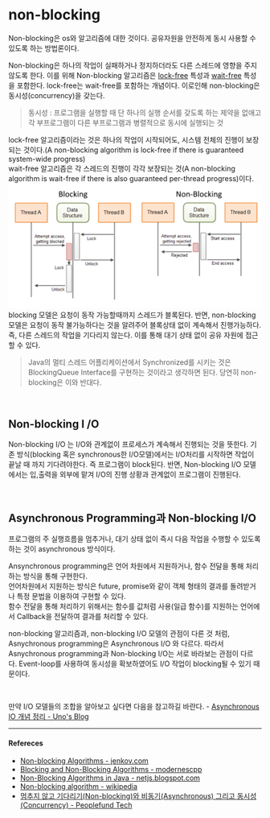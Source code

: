 # non-blocking

Non-blocking은 os와 알고리즘에 대한 것이다. 공유자원을 안전하게 동시 사용할 수 있도록 하는 방법론이다.

Non-blocking은 하나의 작업이 실패하거나 정지하더라도 다른 스레드에 영향을 주지 않도록 한다. 이를 위해 Non-blocking 알고리즘은 [lock-free](https://en.wikipedia.org/wiki/Non-blocking_algorithm#Lock-freedom) 특성과 [wait-free](https://en.wikipedia.org/wiki/Non-blocking_algorithm#Wait-freedom) 특성을 포함한다. lock-free는 wait-free를 포함하는 개념이다. 이로인해 non-blocking은 동시성(concurrency)을 갖는다.

> 동시성 : 프로그램을 실행할 때 단 하나의 실행 순서를 갖도록 하는 제약을 없애고 각 부프로그램이 다른 부프로그램과 병렬적으로 동시에 실행되는 것

lock-free 알고리즘이라는 것은 하나의 작업이 시작되어도, 시스템 전체의 진행이 보장되는 것이다.(A non-blocking algorithm is lock-free if there is guaranteed system-wide progress)<br/>
wait-free 알고리즘은 각 스레드의 진행이 각각 보장되는 것(A non-blocking algorithm is wait-free if there is also guaranteed per-thread progress)이다. <br/>
![non-blocking i/o](/assets/images/non-blocking.png)
blocking 모델은 요청이 동작 가능할때까지 스레드가 블록된다. 반면, non-blocking 모델은 요청이 동작 불가능하다는 것을 알려주어 블록상태 없이 계속해서 진행가능하다. 즉, 다른 스레드의 작업을 기다리지 않는다. 이를 통해 대기 상태 없이 공유 자원에 접근할 수 있다.

> Java의 멀티 스레드 어플리케이션에서 Synchronized를 시키는 것은 BlockingQueue Interface를 구현하는 것이라고 생각하면 된다. 당연히 non-blocking은 이와 반대다.

<br/>

## Non-blocking I /O

Non-blocking I/O 는 I/O와 관계없이 프로세스가 계속해서 진행되는 것을 뜻한다. 기존 방식(blocking 혹은 synchronous한 I/O모델)에서는 I/O처리를 시작하면 작업이 끝날 때 까지 기다려야한다. 즉 프로그램이 block된다. 반면, Non-blocking I/O 모델에서는 입,출력을 외부에 맡겨 I/O의 진행 상황과 관계없이 프로그램이 진행된다.

<br/>

## Asynchronous Programming과 Non-blocking I/O

프로그램의 주 실행흐름을 멈추거나, 대기 상태 없이 즉시 다음 작업을 수행할 수 있도록 하는 것이 asynchronous 방식이다.

Ansynchronous programming은 언어 차원에서 지원하거나, 함수 전달을 통해 처리하는 방식을 통해 구현한다.<br/>언어차원에서 지원하는 방식은 future, promise와 같이 객체 형태의 결과를 돌려받거나 특정 문법을 이용하여 구현할 수 있다.<br/>함수 전달을 통해 처리하기 위해서는 함수를 값처럼 사용(일급 함수)를 지원하는 언어에서 Callback을 전달하여 결과를 처리할 수 있다. 

non-blocking 알고리즘과, non-blocking I/O 모델의 관점이 다른 것 처럼, Asnychronous programming은 Asynchronous I/O 와 다르다. 따라서 Asnychronous programming과 Non-blocking I/O는 서로 바라보는 관점이 다르다. Event-loop를 사용하여 동시성을 확보하였어도 I/O 작업이 blocking될 수 있기 때문이다.

<br/>

만약 I/O 모델들의 조합을 알아보고 싶다면 다음을 참고하길 바란다. - [Asynchronous IO 개념 정리 - Uno's Blog](https://djkeh.github.io/articles/Boost-application-performance-using-asynchronous-IO-kor/)

---

#### Refereces

- [Non-blocking Algorithms - jenkov.com](http://tutorials.jenkov.com/java-concurrency/non-blocking-algorithms.html)
- [Blocking and Non-Blocking Algorithms - modernescpp](https://www.modernescpp.com/index.php/blocking-and-non-blocking)
- [Non-Blocking Algorithms in Java - netjs.blogspot.com](https://netjs.blogspot.com/2016/06/non-blocking-algorithms-in-java.html)
- [Non-blocking algorithm - wikipedia](https://en.wikipedia.org/wiki/Non-blocking_algorithm)
- [멈추지 않고 기다리기(Non-blocking)와 비동기(Asynchronous) 그리고 동시성(Concurrency) - Peoplefund Tech](https://tech.peoplefund.co.kr/2017/08/02/non-blocking-asynchronous-concurrency.html)

